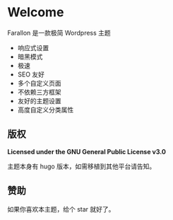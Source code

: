 # Welcome

Farallon 是一款极简 Wordpress 主题

-   响应式设置
-   暗黑模式
-   极速
-   SEO 友好
-   多个自定义页面
-   不依赖三方框架
-   友好的主题设置
-   高度自定义分类属性

## 版权

**Licensed under the GNU General Public License v3.0**

主题本身有 hugo 版本，如需移植到其他平台请告知。

## 赞助

如果你喜欢本主题，给个 star 就好了。
